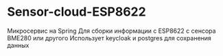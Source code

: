 # Sensor-cloud-ESP8622
Микросервис на Spring Для сборки информации с ESP8622 с сенсора BME280 или другого
Использует keycloak и postgres для сохранения данных

